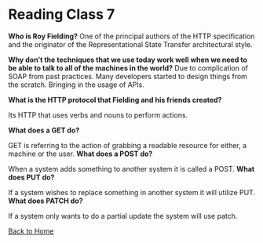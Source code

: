 # Reading Class 7

**Who is Roy Fielding?**
One of the principal authors of the HTTP specification and the originator of the Representational State Transfer architectural style.

**Why don’t the techniques that we use today work well when we need to be able to talk to all of the machines in the world?**
Due to complication of SOAP from past practices. Many developers started to design things from the scratch. Bringing in the usage of APIs.

**What is the HTTP protocol that Fielding and his friends created?**

Its HTTP that uses verbs and nouns to perform actions.

**What does a GET do?**

GET is referring to the action of grabbing a readable resource for either, a machine or the user.
**What does a POST do?**

When a system adds something to another system it is called a POST.
**What does PUT do?**

If a system wishes to replace something in another system it will utilize PUT.
**What does PATCH do?**

If a system only wants to do a partial update the system will use patch.

[Back to Home](https://zusolaris.github.io/reading-notes/)